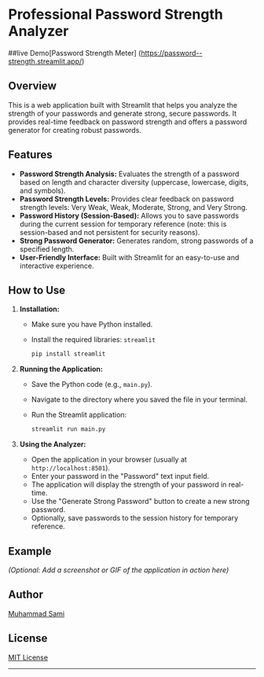 # Professional Password Strength Analyzer
##live Demo[Password Strength Meter] (https://password--strength.streamlit.app/)
## Overview

This is a web application built with Streamlit that helps you analyze the strength of your passwords and generate strong, secure passwords. It provides real-time feedback on password strength and offers a password generator for creating robust passwords.

## Features

- **Password Strength Analysis:** Evaluates the strength of a password based on length and character diversity (uppercase, lowercase, digits, and symbols).
- **Password Strength Levels:** Provides clear feedback on password strength levels: Very Weak, Weak, Moderate, Strong, and Very Strong.
- **Password History (Session-Based):** Allows you to save passwords during the current session for temporary reference (note: this is session-based and not persistent for security reasons).
- **Strong Password Generator:** Generates random, strong passwords of a specified length.
- **User-Friendly Interface:** Built with Streamlit for an easy-to-use and interactive experience.

## How to Use

1. **Installation:**
   - Make sure you have Python installed.
   - Install the required libraries: `streamlit`

     ```bash
     pip install streamlit
     ```

2. **Running the Application:**
   - Save the Python code (e.g., `main.py`).
   - Navigate to the directory where you saved the file in your terminal.
   - Run the Streamlit application:

     ```bash
     streamlit run main.py
     ```

3. **Using the Analyzer:**
   - Open the application in your browser (usually at `http://localhost:8501`).
   - Enter your password in the "Password" text input field.
   - The application will display the strength of your password in real-time.
   - Use the "Generate Strong Password" button to create a new strong password.
   - Optionally, save passwords to the session history for temporary reference.

## Example

*(Optional: Add a screenshot or GIF of the application in action here)*

## Author

[Muhammad Sami](https://www.linkedin.com/in/muhammad-sami-3aa6102b8/)

## License

[MIT License](LICENSE)

---



